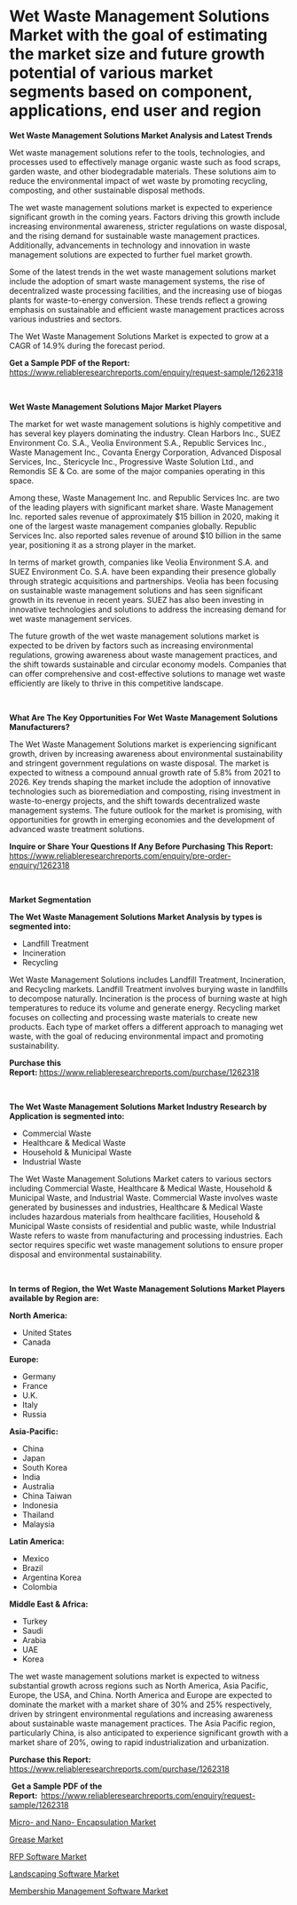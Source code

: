 <p><h1>Wet Waste Management Solutions Market with the goal of estimating the market size and future growth potential of various market segments based on component, applications, end user and region</h1></p><p><strong>Wet Waste Management Solutions Market Analysis and Latest Trends</strong></p>
<p><p>Wet waste management solutions refer to the tools, technologies, and processes used to effectively manage organic waste such as food scraps, garden waste, and other biodegradable materials. These solutions aim to reduce the environmental impact of wet waste by promoting recycling, composting, and other sustainable disposal methods.</p><p>The wet waste management solutions market is expected to experience significant growth in the coming years. Factors driving this growth include increasing environmental awareness, stricter regulations on waste disposal, and the rising demand for sustainable waste management practices. Additionally, advancements in technology and innovation in waste management solutions are expected to further fuel market growth.</p><p>Some of the latest trends in the wet waste management solutions market include the adoption of smart waste management systems, the rise of decentralized waste processing facilities, and the increasing use of biogas plants for waste-to-energy conversion. These trends reflect a growing emphasis on sustainable and efficient waste management practices across various industries and sectors.</p><p>The Wet Waste Management Solutions Market is expected to grow at a CAGR of 14.9% during the forecast period.</p></p>
<p><strong>Get a Sample PDF of the Report:&nbsp;</strong> <a href="https://www.reliableresearchreports.com/enquiry/request-sample/1262318">https://www.reliableresearchreports.com/enquiry/request-sample/1262318</a></p>
<p>&nbsp;</p>
<p><strong>Wet Waste Management Solutions Major Market Players</strong></p>
<p><p>The market for wet waste management solutions is highly competitive and has several key players dominating the industry. Clean Harbors Inc., SUEZ Environment Co. S.A., Veolia Environment S.A., Republic Services Inc., Waste Management Inc., Covanta Energy Corporation, Advanced Disposal Services, Inc., Stericycle Inc., Progressive Waste Solution Ltd., and Remondis SE & Co. are some of the major companies operating in this space.</p><p>Among these, Waste Management Inc. and Republic Services Inc. are two of the leading players with significant market share. Waste Management Inc. reported sales revenue of approximately $15 billion in 2020, making it one of the largest waste management companies globally. Republic Services Inc. also reported sales revenue of around $10 billion in the same year, positioning it as a strong player in the market.</p><p>In terms of market growth, companies like Veolia Environment S.A. and SUEZ Environment Co. S.A. have been expanding their presence globally through strategic acquisitions and partnerships. Veolia has been focusing on sustainable waste management solutions and has seen significant growth in its revenue in recent years. SUEZ has also been investing in innovative technologies and solutions to address the increasing demand for wet waste management services.</p><p>The future growth of the wet waste management solutions market is expected to be driven by factors such as increasing environmental regulations, growing awareness about waste management practices, and the shift towards sustainable and circular economy models. Companies that can offer comprehensive and cost-effective solutions to manage wet waste efficiently are likely to thrive in this competitive landscape.</p></p>
<p>&nbsp;</p>
<p><strong>What Are The Key Opportunities For Wet Waste Management Solutions Manufacturers?</strong></p>
<p><p>The Wet Waste Management Solutions market is experiencing significant growth, driven by increasing awareness about environmental sustainability and stringent government regulations on waste disposal. The market is expected to witness a compound annual growth rate of 5.8% from 2021 to 2026. Key trends shaping the market include the adoption of innovative technologies such as bioremediation and composting, rising investment in waste-to-energy projects, and the shift towards decentralized waste management systems. The future outlook for the market is promising, with opportunities for growth in emerging economies and the development of advanced waste treatment solutions.</p></p>
<p><strong>Inquire or Share Your Questions If Any Before Purchasing This Report:</strong> <a href="https://www.reliableresearchreports.com/enquiry/pre-order-enquiry/1262318">https://www.reliableresearchreports.com/enquiry/pre-order-enquiry/1262318</a></p>
<p>&nbsp;</p>
<p><strong>Market Segmentation</strong></p>
<p><strong>The Wet Waste Management Solutions Market Analysis by types is segmented into:</strong></p>
<p><ul><li>Landfill Treatment</li><li>Incineration</li><li>Recycling</li></ul></p>
<p><p>Wet Waste Management Solutions includes Landfill Treatment, Incineration, and Recycling markets. Landfill Treatment involves burying waste in landfills to decompose naturally. Incineration is the process of burning waste at high temperatures to reduce its volume and generate energy. Recycling market focuses on collecting and processing waste materials to create new products. Each type of market offers a different approach to managing wet waste, with the goal of reducing environmental impact and promoting sustainability.</p></p>
<p><strong>Purchase this Report:&nbsp;</strong><a href="https://www.reliableresearchreports.com/purchase/1262318">https://www.reliableresearchreports.com/purchase/1262318</a></p>
<p>&nbsp;</p>
<p><strong>The Wet Waste Management Solutions Market Industry Research by Application is segmented into:</strong></p>
<p><ul><li>Commercial Waste</li><li>Healthcare & Medical Waste</li><li>Household & Municipal Waste</li><li>Industrial Waste</li></ul></p>
<p><p>The Wet Waste Management Solutions Market caters to various sectors including Commercial Waste, Healthcare & Medical Waste, Household & Municipal Waste, and Industrial Waste. Commercial Waste involves waste generated by businesses and industries, Healthcare & Medical Waste includes hazardous materials from healthcare facilities, Household & Municipal Waste consists of residential and public waste, while Industrial Waste refers to waste from manufacturing and processing industries. Each sector requires specific wet waste management solutions to ensure proper disposal and environmental sustainability.</p></p>
<p>&nbsp;</p>
<p><strong>In terms of Region, the Wet Waste Management Solutions Market Players available by Region are:</strong></p>
<p>
    <p> <strong> North America: </strong>
        <ul>
            <li>United States</li>
            <li>Canada</li>
        </ul>
        </p> 
    <p> <strong> Europe: </strong>
        <ul>
            <li>Germany</li>
            <li>France</li>
            <li>U.K.</li>
            <li>Italy</li>
            <li>Russia</li>
        </ul>
        </p> 
    <p> <strong> Asia-Pacific: </strong>
        <ul>
            <li>China</li>
            <li>Japan</li>
            <li>South Korea</li>
            <li>India</li>
            <li>Australia</li>
            <li>China Taiwan</li>
            <li>Indonesia</li>
            <li>Thailand</li>
            <li>Malaysia</li>
        </ul>
        </p> 
    <p> <strong> Latin America: </strong>
        <ul>
            <li>Mexico</li>
            <li>Brazil</li>
            <li>Argentina Korea</li>
            <li>Colombia</li>
        </ul>
        </p> 
    <p> <strong> Middle East & Africa: </strong>
        <ul>
            <li>Turkey</li>
            <li>Saudi</li>
            <li>Arabia</li>
            <li>UAE</li>
            <li>Korea</li>
        </ul>
    </p>
    </p>
<p><p>The wet waste management solutions market is expected to witness substantial growth across regions such as North America, Asia Pacific, Europe, the USA, and China. North America and Europe are expected to dominate the market with a market share of 30% and 25% respectively, driven by stringent environmental regulations and increasing awareness about sustainable waste management practices. The Asia Pacific region, particularly China, is also anticipated to experience significant growth with a market share of 20%, owing to rapid industrialization and urbanization.</p></p>
<p><strong>Purchase this Report: </strong><a href="https://www.reliableresearchreports.com/purchase/1262318">https://www.reliableresearchreports.com/purchase/1262318</a></p>
<p>&nbsp;<strong>Get a Sample PDF of the Report:&nbsp;&nbsp;</strong><a href="https://www.reliableresearchreports.com/enquiry/request-sample/1262318">https://www.reliableresearchreports.com/enquiry/request-sample/1262318</a></p>
<p><strong></strong></p>
<p><p><a href="https://github.com/biheemgalvinlouises6hokrh3h/Market-Research-Report-List-1/blob/main/micro-and-nano-encapsulation-market.md">Micro- and Nano- Encapsulation Market</a></p><p><a href="https://medium.com/@digitaldiviner12/grease-market-research-report-its-history-and-forecast-2024-to-2031-d9f08ba5b95a">Grease Market</a></p><p><a href="https://medium.com/@greisdukagjini2014/analyzing-rfp-software-market-global-industry-perspective-and-forecast-2024-to-2031-bc51894784a5">RFP Software Market</a></p><p><a href="https://medium.com/@lorimyers95/landscaping-software-market-report-reveals-the-latest-trends-and-growth-opportunities-of-this-a9991d4d6cf5">Landscaping Software Market</a></p><p><a href="https://medium.com/@lorimyers95/membership-management-software-market-exploring-market-share-market-trends-and-future-growth-ea5431221f1d">Membership Management Software Market</a></p></p>